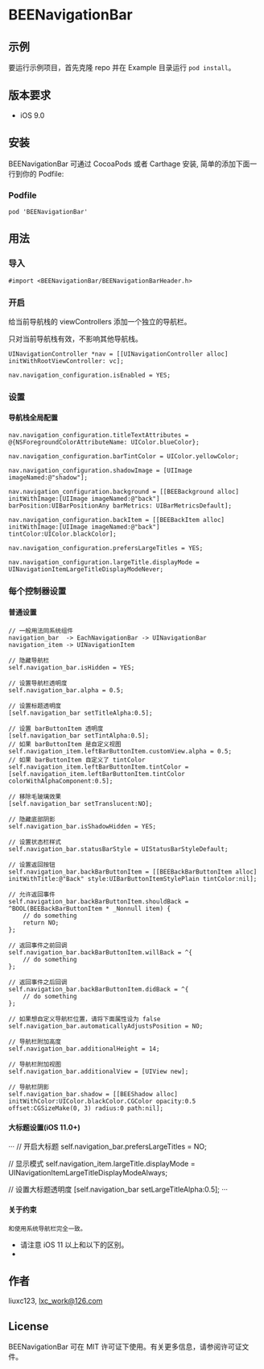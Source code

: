 # BEENavigationBar

## 示例

要运行示例项目，首先克隆 repo 并在 Example 目录运行   `pod install`。

## 版本要求

* iOS 9.0

## 安装

BEENavigationBar 可通过 CocoaPods 或者 Carthage 安装, 简单的添加下面一行到你的 Podfile:

### Podfile

```
pod 'BEENavigationBar'
```

## 用法

### 导入

```
#import <BEENavigationBar/BEENavigationBarHeader.h>
```

### 开启

给当前导航栈的 viewControllers 添加一个独立的导航栏。

只对当前导航栈有效，不影响其他导航栈。

```
UINavigationController *nav = [[UINavigationController alloc] initWithRootViewController: vc];

nav.navigation_configuration.isEnabled = YES;

```

### 设置

#### 导航栈全局配置

```
nav.navigation_configuration.titleTextAttributes = @{NSForegroundColorAttributeName: UIColor.blueColor};

nav.navigation_configuration.barTintColor = UIColor.yellowColor;

nav.navigation_configuration.shadowImage = [UIImage imageNamed:@"shadow"];

nav.navigation_configuration.background = [[BEEBackground alloc] initWithImage:[UIImage imageNamed:@"back"] barPosition:UIBarPositionAny barMetrics: UIBarMetricsDefault];

nav.navigation_configuration.backItem = [[BEEBackItem alloc] initWithImage:[UIImage imageNamed:@"back"] tintColor:UIColor.blackColor];

nav.navigation_configuration.prefersLargeTitles = YES;

nav.navigation_configuration.largeTitle.displayMode = UINavigationItemLargeTitleDisplayModeNever;
```

### 每个控制器设置

#### 普通设置

```
// 一般用法同系统组件
navigation_bar  -> EachNavigationBar -> UINavigationBar
navigation_item -> UINavigationItem

// 隐藏导航栏
self.navigation_bar.isHidden = YES;

// 设置导航栏透明度
self.navigation_bar.alpha = 0.5;

// 设置标题透明度
[self.navigation_bar setTitleAlpha:0.5];

// 设置 barButtonItem 透明度
[self.navigation_bar setTintAlpha:0.5];
// 如果 barButtonItem 是自定义视图
self.navigation_item.leftBarButtonItem.customView.alpha = 0.5;
// 如果 barButtonItem 自定义了 tintColor
self.navigation_item.leftBarButtonItem.tintColor = [self.navigation_item.leftBarButtonItem.tintColor colorWithAlphaComponent:0.5];

// 移除毛玻璃效果
[self.navigation_bar setTranslucent:NO];

// 隐藏底部阴影
self.navigation_bar.isShadowHidden = YES;

// 设置状态栏样式
self.navigation_bar.statusBarStyle = UIStatusBarStyleDefault;

// 设置返回按钮
self.navigation_bar.backBarButtonItem = [[BEEBackBarButtonItem alloc] initWithTitle:@"Back" style:UIBarButtonItemStylePlain tintColor:nil];

// 允许返回事件
self.navigation_bar.backBarButtonItem.shouldBack = ^BOOL(BEEBackBarButtonItem * _Nonnull item) {
    // do something
    return NO;
};

// 返回事件之前回调
self.navigation_bar.backBarButtonItem.willBack = ^{
    // do something
};

// 返回事件之后回调
self.navigation_bar.backBarButtonItem.didBack = ^{
    // do something
};

// 如果想自定义导航栏位置，请将下面属性设为 false
self.navigation_bar.automaticallyAdjustsPosition = NO;

// 导航栏附加高度
self.navigation_bar.additionalHeight = 14;

// 导航栏附加视图
self.navigation_bar.additionalView = [UIView new];

// 导航栏阴影
self.navigation_bar.shadow = [[BEEShadow alloc] initWithColor:UIColor.blackColor.CGColor opacity:0.5 offset:CGSizeMake(0, 3) radius:0 path:nil];

```

#### 大标题设置(iOS 11.0+)

···
// 开启大标题
self.navigation_bar.prefersLargeTitles = NO;

// 显示模式
self.navigation_item.largeTitle.displayMode = UINavigationItemLargeTitleDisplayModeAlways;

// 设置大标题透明度
[self.navigation_bar setLargeTitleAlpha:0.5];
···

#### 关于约束

```
和使用系统导航栏完全一致。
```

- 请注意 iOS 11 以上和以下的区别。
- 

## 作者

liuxc123, lxc_work@126.com

## License

BEENavigationBar 可在 MIT 许可证下使用。有关更多信息，请参阅许可证文件。
